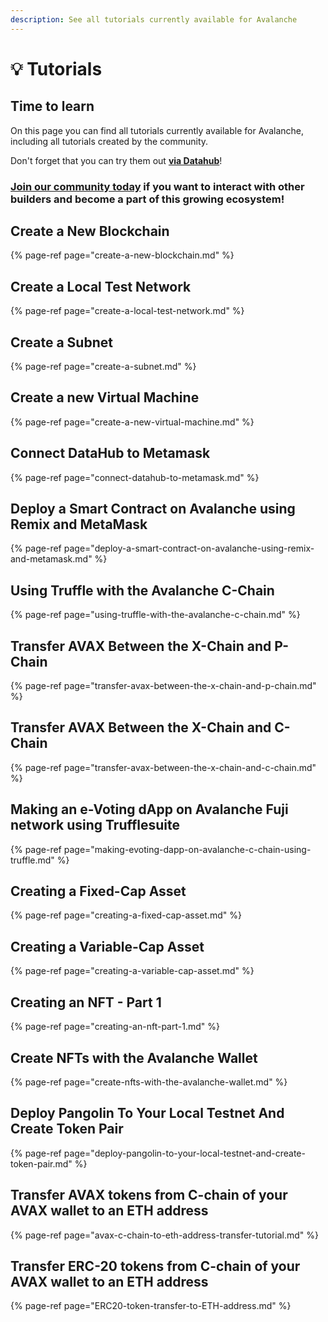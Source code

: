 ```yaml
---
description: See all tutorials currently available for Avalanche
---
```


# 💡 Tutorials

## Time to learn

On this page you can find all tutorials currently available for Avalanche, including all tutorials created by the community.

Don't forget that you can try them out [**via Datahub**](https://datahub.figment.io/sign_up?service=avalanche)!

### [Join our community today](https://discord.gg/fszyM7K) if you want to interact with other builders and become a part of this growing ecosystem!

## Create a New Blockchain <a id="deploy-a-smart-contract-on-avalanche-using-remix-and-metamask"></a>

{% page-ref page="create-a-new-blockchain.md" %}

## Create a Local Test Network

{% page-ref page="create-a-local-test-network.md" %}

## Create a Subnet

{% page-ref page="create-a-subnet.md" %}

## Create a new Virtual Machine

{% page-ref page="create-a-new-virtual-machine.md" %}

## Connect DataHub to Metamask

{% page-ref page="connect-datahub-to-metamask.md" %}

## Deploy a Smart Contract on Avalanche using Remix and MetaMask <a id="deploy-a-smart-contract-on-avalanche-using-remix-and-metamask"></a>

{% page-ref page="deploy-a-smart-contract-on-avalanche-using-remix-and-metamask.md" %}

## Using Truffle with the Avalanche C-Chain <a id="creating-a-fixed-cap-asset"></a>

{% page-ref page="using-truffle-with-the-avalanche-c-chain.md" %}

## Transfer AVAX Between the X-Chain and P-Chain

{% page-ref page="transfer-avax-between-the-x-chain-and-p-chain.md" %}

## Transfer AVAX Between the X-Chain and C-Chain

{% page-ref page="transfer-avax-between-the-x-chain-and-c-chain.md" %}

## Making an e-Voting dApp on Avalanche Fuji network using Trufflesuite

{% page-ref page="making-evoting-dapp-on-avalanche-c-chain-using-truffle.md" %}

## Creating a Fixed-Cap Asset

{% page-ref page="creating-a-fixed-cap-asset.md" %}

## Creating a Variable-Cap Asset

{% page-ref page="creating-a-variable-cap-asset.md" %}

## Creating an NFT - Part 1

{% page-ref page="creating-an-nft-part-1.md" %}

## Create NFTs with the Avalanche Wallet

{% page-ref page="create-nfts-with-the-avalanche-wallet.md" %}

## Deploy Pangolin To Your Local Testnet And Create Token Pair

{% page-ref page="deploy-pangolin-to-your-local-testnet-and-create-token-pair.md" %}

## Transfer AVAX tokens from C-chain of your AVAX wallet to an ETH address

{% page-ref page="avax-c-chain-to-eth-address-transfer-tutorial.md" %}

## Transfer ERC-20 tokens from C-chain of your AVAX wallet to an ETH address

{% page-ref page="ERC20-token-transfer-to-ETH-address.md" %}

